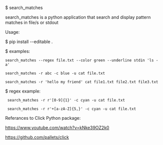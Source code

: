 $ search_matches

  search_matches is a python application that search
  and display pattern matches in file/s or stdout

Usage:

  $ pip install --editable .
  
  $ examples:
  
    search_matches --regex file.txt --color green --underline stdin 'ls -a'
    
    search_matches -r abc -c blue -u cat file.txt
    
    search_matches -r 'hello my friend' cat file1.txt file2.txt file3.txt
    
   $ regex example:
   
     search_matches -r r'[0-9]{1}' -c cyan -u cat file.txt
     
     search_matches -r r'+[a-zA-Z]{5,}' -c cyan -u cat file.txt
    
    
  
Referances to Click Python package:

  https://www.youtube.com/watch?v=kNke39OZ2k0

  https://github.com/pallets/click
